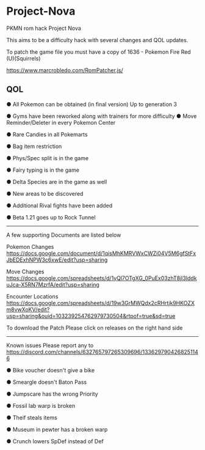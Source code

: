 # Project-Nova
PKMN rom hack Project Nova


This aims to be a difficulty hack with several changes and QOL updates. 

To patch the game file you must have a copy of 1636 - Pokemon Fire Red (U)(Squirrels)

https://www.marcrobledo.com/RomPatcher.js/

QOL
------------------------------------------------------------------------------------------------------------------------------------
●  All Pokemon can be obtained (in final version) Up to generation 3

●  Gyms have been reworked along with trainers for more difficulty
● Move Reminder/Deleter in every Pokemon Center

● Rare Candies in all Pokemarts

●  Bag item restriction

●  Phys/Spec split is in the game

●  Fairy typing is in the game

●  Delta Species are in the game as well

● New areas to be discovered

●  Additional Rival fights have been added

● Beta 1.21 goes up to Rock Tunnel


------------------------------------------------------------------------------------------------------------------------------------
A few supporting Documents are listed below


Pokemon Changes
https://docs.google.com/document/d/1qisMhKMRVWxCWZi04V5M6gfStFxJbEDExhNPW3c6xwE/edit?usp=sharing

Move Changes
https://docs.google.com/spreadsheets/d/1yQl7OTgXG_0PuEx03zhT8jl3lddkuJca-X5RN7MzrfA/edit?usp=sharing

Encounter Locations
https://docs.google.com/spreadsheets/d/19w3GrMWQdx2cRHrtjk9HKOZXm8vwXoKV/edit?usp=sharing&ouid=103239254762979730504&rtpof=true&sd=true 


To download the Patch Please click on releases on the right hand side


------------------------------------------------------------------------------------------------------------------------------------
Known issues Please report any to https://discord.com/channels/632765797265309696/1336297904268251146

● Bike voucher doesn't give a bike

● Smeargle doesn't Baton Pass

● Jumpscare has the wrong Priority

● Fossil lab warp is broken

● Theif steals items 

● Museum in pewter has a broken warp

● Crunch lowers SpDef instead of Def

